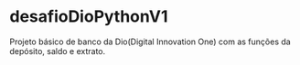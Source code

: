 # desafioDioPythonV1
Projeto básico de banco da Dio(Digital Innovation One) com as funções da depósito, saldo e extrato. 

